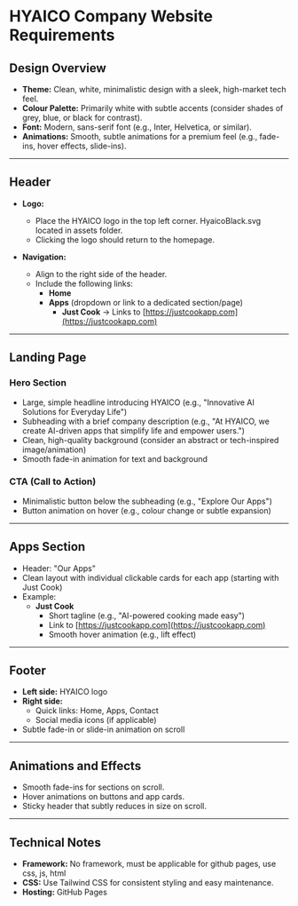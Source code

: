 # HYAICO Company Website Requirements

## **Design Overview**
- **Theme:** Clean, white, minimalistic design with a sleek, high-market tech feel.  
- **Colour Palette:** Primarily white with subtle accents (consider shades of grey, blue, or black for contrast).  
- **Font:** Modern, sans-serif font (e.g., Inter, Helvetica, or similar).  
- **Animations:** Smooth, subtle animations for a premium feel (e.g., fade-ins, hover effects, slide-ins).  

---

## **Header**
- **Logo:**  
  - Place the HYAICO logo in the top left corner. HyaicoBlack.svg located in assets folder.
  - Clicking the logo should return to the homepage.  

- **Navigation:**  
  - Align to the right side of the header.  
  - Include the following links:  
    - **Home**  
    - **Apps** (dropdown or link to a dedicated section/page)  
      - **Just Cook** → Links to [https://justcookapp.com](https://justcookapp.com)  

---

## **Landing Page**
### **Hero Section**  
- Large, simple headline introducing HYAICO (e.g., "Innovative AI Solutions for Everyday Life")  
- Subheading with a brief company description (e.g., "At HYAICO, we create AI-driven apps that simplify life and empower users.")  
- Clean, high-quality background (consider an abstract or tech-inspired image/animation)  
- Smooth fade-in animation for text and background  

### **CTA (Call to Action)**  
- Minimalistic button below the subheading (e.g., "Explore Our Apps")  
- Button animation on hover (e.g., colour change or subtle expansion)  

---

## **Apps Section**  
- Header: "Our Apps"  
- Clean layout with individual clickable cards for each app (starting with Just Cook)  
- Example:  
    - **Just Cook**  
      - Short tagline (e.g., "AI-powered cooking made easy")  
      - Link to [https://justcookapp.com](https://justcookapp.com)  
      - Smooth hover animation (e.g., lift effect)  

---

## **Footer**
- **Left side:** HYAICO logo  
- **Right side:**  
  - Quick links: Home, Apps, Contact  
  - Social media icons (if applicable)  
- Subtle fade-in or slide-in animation on scroll  

---

## **Animations and Effects**
- Smooth fade-ins for sections on scroll.  
- Hover animations on buttons and app cards.  
- Sticky header that subtly reduces in size on scroll.  

---

## **Technical Notes**
- **Framework:** No framework, must be applicable for github pages, use css, js, html
- **CSS:** Use Tailwind CSS for consistent styling and easy maintenance.  
- **Hosting:** GitHub Pages 